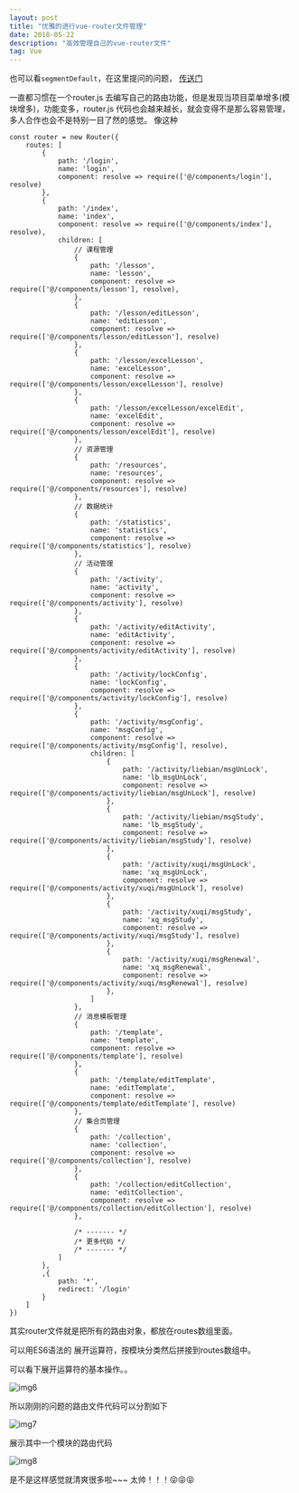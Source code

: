 ```yaml
---
layout: post
title: "优雅的进行vue-router文件管理"
date: 2018-05-22
description: "高效管理自己的vue-router文件"
tag: Vue
---   
```

也可以看`segmentDefault`，在这里提问的问题， [传送门](https://segmentfault.com/q/1010000014959830)

一直都习惯在一个router.js 去编写自己的路由功能，但是发现当项目菜单增多(模块增多)，功能变多，router.js 代码也会越来越长，就会变得不是那么容易管理，多人合作也会不是特别一目了然的感觉。
像这种

    const router = new Router({
        routes: [
            {
                path: '/login',
                name: 'login',
                component: resolve => require(['@/components/login'], resolve)
            },
            {
                path: '/index',
                name: 'index',
                component: resolve => require(['@/components/index'], resolve),
                children: [
                    // 课程管理
                    {
                        path: '/lesson',
                        name: 'lesson',
                        component: resolve => require(['@/components/lesson'], resolve),
                    },
                    {
                        path: '/lesson/editLesson',
                        name: 'editLesson',
                        component: resolve => require(['@/components/lesson/editLesson'], resolve)
                    },
                    {
                        path: '/lesson/excelLesson',
                        name: 'excelLesson',
                        component: resolve => require(['@/components/lesson/excelLesson'], resolve)
                    },
                    {
                        path: '/lesson/excelLesson/excelEdit',
                        name: 'excelEdit',
                        component: resolve => require(['@/components/lesson/excelEdit'], resolve)
                    },
                    // 资源管理
                    {
                        path: '/resources',
                        name: 'resources',
                        component: resolve => require(['@/components/resources'], resolve)
                    },
                    // 数据统计
                    {
                        path: '/statistics',
                        name: 'statistics',
                        component: resolve => require(['@/components/statistics'], resolve)
                    },
                    // 活动管理
                    {
                        path: '/activity',
                        name: 'activity',
                        component: resolve => require(['@/components/activity'], resolve)
                    },
                    {
                        path: '/activity/editActivity',
                        name: 'editActivity',
                        component: resolve => require(['@/components/activity/editActivity'], resolve)
                    },
                    {
                        path: '/activity/lockConfig',
                        name: 'lockConfig',
                        component: resolve => require(['@/components/activity/lockConfig'], resolve)
                    },
                    {
                        path: '/activity/msgConfig',
                        name: 'msgConfig',
                        component: resolve => require(['@/components/activity/msgConfig'], resolve),
                        children: [
                            {
                                path: '/activity/liebian/msgUnLock',
                                name: 'lb_msgUnLock',
                                component: resolve => require(['@/components/activity/liebian/msgUnLock'], resolve)
                            },
                            {
                                path: '/activity/liebian/msgStudy',
                                name: 'lb_msgStudy',
                                component: resolve => require(['@/components/activity/liebian/msgStudy'], resolve)
                            },
                            {
                                path: '/activity/xuqi/msgUnLock',
                                name: 'xq_msgUnLock',
                                component: resolve => require(['@/components/activity/xuqi/msgUnLock'], resolve)
                            },
                            {
                                path: '/activity/xuqi/msgStudy',
                                name: 'xq_msgStudy',
                                component: resolve => require(['@/components/activity/xuqi/msgStudy'], resolve)
                            },
                            {
                                path: '/activity/xuqi/msgRenewal',
                                name: 'xq_msgRenewal',
                                component: resolve => require(['@/components/activity/xuqi/msgRenewal'], resolve)
                            },
                        ]
                    },
                    // 消息模板管理
                    {
                        path: '/template',
                        name: 'template',
                        component: resolve => require(['@/components/template'], resolve)
                    },
                    {
                        path: '/template/editTemplate',
                        name: 'editTemplate',
                        component: resolve => require(['@/components/template/editTemplate'], resolve)
                    },
                    // 集合页管理
                    {
                        path: '/collection',
                        name: 'collection',
                        component: resolve => require(['@/components/collection'], resolve)
                    },
                    {
                        path: '/collection/editCollection',
                        name: 'editCollection',
                        component: resolve => require(['@/components/collection/editCollection'], resolve)
                    },

                    /* ------- */
                    /* 更多代码 */
                    /* ------- */
                ]
            }, 
            ,{
                path: '*',
                redirect: '/login'
            }
        ]
    })

其实router文件就是把所有的路由对象，都放在routes数组里面。

可以用ES6语法的 展开运算符，按模块分类然后拼接到routes数组中。

可以看下展开运算符的基本操作。。

![img6](../../../images/2018/05/6.png)

所以刚刚的问题的路由文件代码可以分割如下

![img7](../../../images/2018/05/7.jpeg)

展示其中一个模块的路由代码

![img8](../../../images/2018/05/8.jpeg)

是不是这样感觉就清爽很多啦~~~ 太帅！！！😝😝😝